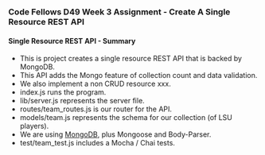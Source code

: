 ### Code Fellows D49 Week 3 Assignment - Create A Single Resource REST API

#### Single Resource REST API - Summary
+ This is project creates a single resource REST API that is backed by MongoDB.
+ This API adds the Mongo feature of collection count and data validation.
+ We also implement a non CRUD resource xxx.
+ index.js runs the program.
+ lib/server.js represents the server file.
+ routes/team_routes.js is our router for the API.
+ models/team.js represents the schema for our collection (of LSU players).
+ We are using [MongoDB](https://www.mongodb.org/), plus Mongoose and Body-Parser.
+ test/team_test.js includes a Mocha / Chai tests.


